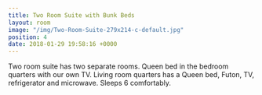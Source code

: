 ```yaml
---
title: Two Room Suite with Bunk Beds
layout: room
image: "/img/Two-Room-Suite-279x214-c-default.jpg"
position: 4
date: 2018-01-29 19:58:16 +0000
---
```

Two room suite has two separate rooms. Queen bed in the bedroom quarters with our own TV. Living room quarters has a Queen bed, Futon, TV, refrigerator and microwave. Sleeps 6 comfortably.